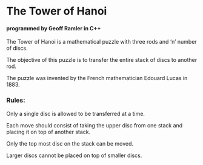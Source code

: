 # The Tower of Hanoi
#### programmed by Geoff Ramler in C++

The Tower of Hanoi is a mathematical puzzle with three rods and ‘n’ number of discs.

The objective of this puzzle is to transfer the entire stack of discs to another rod.

The puzzle was invented by the French mathematician Edouard Lucas in 1883. 

### Rules:
Only a single disc is allowed to be transferred at a time.

Each move should consist of taking the upper disc from one stack and placing it on top of another stack.

Only the top most disc on the stack can be moved.

Larger discs cannot be placed on top of smaller discs.